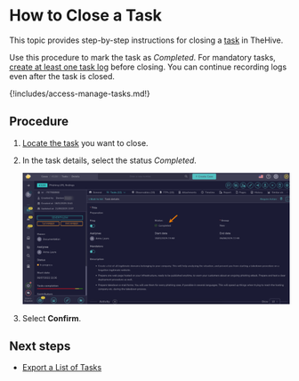 # How to Close a Task

This topic provides step-by-step instructions for closing a [task](about-tasks.md) in TheHive.

Use this procedure to mark the task as *Completed*. For mandatory tasks, [create at least one task log](create-a-task-log.md) before closing. You can continue recording logs even after the task is closed.

{!includes/access-manage-tasks.md!}

<h2>Procedure</h2>

1. [Locate the task](../tasks/search-for-tasks/find-a-task.md) you want to close.

2. In the task details, select the status *Completed*.

    ![Close a task](../../../images/user-guides/analyst-corner/tasks/close-tasks.png)

3. Select **Confirm**.

<h2>Next steps</h2>

* [Export a List of Tasks](export-list-of-tasks.md)